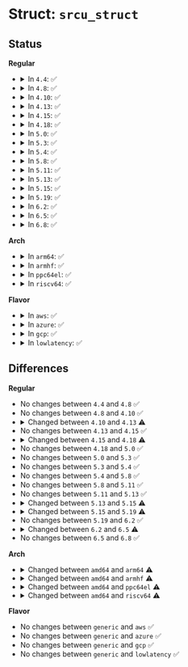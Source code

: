 # Struct: <code>srcu_struct</code>

## Status
<b>Regular</b>
<ul>
<li>
<details>
<summary>In <code>4.4</code>: ✅</summary>

```c
struct srcu_struct {
    long unsigned int completed;
    struct srcu_struct_array *per_cpu_ref;
    spinlock_t queue_lock;
    bool running;
    struct rcu_batch batch_queue;
    struct rcu_batch batch_check0;
    struct rcu_batch batch_check1;
    struct rcu_batch batch_done;
    struct delayed_work work;
};
```
</details>
</li>
<li>
<details>
<summary>In <code>4.8</code>: ✅</summary>

```c
struct srcu_struct {
    long unsigned int completed;
    struct srcu_struct_array *per_cpu_ref;
    spinlock_t queue_lock;
    bool running;
    struct rcu_batch batch_queue;
    struct rcu_batch batch_check0;
    struct rcu_batch batch_check1;
    struct rcu_batch batch_done;
    struct delayed_work work;
};
```
</details>
</li>
<li>
<details>
<summary>In <code>4.10</code>: ✅</summary>

```c
struct srcu_struct {
    long unsigned int completed;
    struct srcu_struct_array *per_cpu_ref;
    spinlock_t queue_lock;
    bool running;
    struct rcu_batch batch_queue;
    struct rcu_batch batch_check0;
    struct rcu_batch batch_check1;
    struct rcu_batch batch_done;
    struct delayed_work work;
};
```
</details>
</li>
<li>
<details>
<summary>In <code>4.13</code>: ✅</summary>

```c
struct srcu_struct {
    struct srcu_node node[521];
    struct srcu_node * level[4];
    struct mutex srcu_cb_mutex;
    raw_spinlock_t lock;
    struct mutex srcu_gp_mutex;
    unsigned int srcu_idx;
    long unsigned int srcu_gp_seq;
    long unsigned int srcu_gp_seq_needed;
    long unsigned int srcu_gp_seq_needed_exp;
    long unsigned int srcu_last_gp_end;
    struct srcu_data *sda;
    long unsigned int srcu_barrier_seq;
    struct mutex srcu_barrier_mutex;
    struct completion srcu_barrier_completion;
    atomic_t srcu_barrier_cpu_cnt;
    struct delayed_work work;
};
```
</details>
</li>
<li>
<details>
<summary>In <code>4.15</code>: ✅</summary>

```c
struct srcu_struct {
    struct srcu_node node[521];
    struct srcu_node * level[4];
    struct mutex srcu_cb_mutex;
    raw_spinlock_t lock;
    struct mutex srcu_gp_mutex;
    unsigned int srcu_idx;
    long unsigned int srcu_gp_seq;
    long unsigned int srcu_gp_seq_needed;
    long unsigned int srcu_gp_seq_needed_exp;
    long unsigned int srcu_last_gp_end;
    struct srcu_data *sda;
    long unsigned int srcu_barrier_seq;
    struct mutex srcu_barrier_mutex;
    struct completion srcu_barrier_completion;
    atomic_t srcu_barrier_cpu_cnt;
    struct delayed_work work;
};
```
</details>
</li>
<li>
<details>
<summary>In <code>4.18</code>: ✅</summary>

```c
struct srcu_struct {
    struct srcu_node node[521];
    struct srcu_node * level[4];
    struct mutex srcu_cb_mutex;
    spinlock_t lock;
    struct mutex srcu_gp_mutex;
    unsigned int srcu_idx;
    long unsigned int srcu_gp_seq;
    long unsigned int srcu_gp_seq_needed;
    long unsigned int srcu_gp_seq_needed_exp;
    long unsigned int srcu_last_gp_end;
    struct srcu_data *sda;
    long unsigned int srcu_barrier_seq;
    struct mutex srcu_barrier_mutex;
    struct completion srcu_barrier_completion;
    atomic_t srcu_barrier_cpu_cnt;
    struct delayed_work work;
};
```
</details>
</li>
<li>
<details>
<summary>In <code>5.0</code>: ✅</summary>

```c
struct srcu_struct {
    struct srcu_node node[521];
    struct srcu_node * level[4];
    struct mutex srcu_cb_mutex;
    spinlock_t lock;
    struct mutex srcu_gp_mutex;
    unsigned int srcu_idx;
    long unsigned int srcu_gp_seq;
    long unsigned int srcu_gp_seq_needed;
    long unsigned int srcu_gp_seq_needed_exp;
    long unsigned int srcu_last_gp_end;
    struct srcu_data *sda;
    long unsigned int srcu_barrier_seq;
    struct mutex srcu_barrier_mutex;
    struct completion srcu_barrier_completion;
    atomic_t srcu_barrier_cpu_cnt;
    struct delayed_work work;
};
```
</details>
</li>
<li>
<details>
<summary>In <code>5.3</code>: ✅</summary>

```c
struct srcu_struct {
    struct srcu_node node[521];
    struct srcu_node * level[4];
    struct mutex srcu_cb_mutex;
    spinlock_t lock;
    struct mutex srcu_gp_mutex;
    unsigned int srcu_idx;
    long unsigned int srcu_gp_seq;
    long unsigned int srcu_gp_seq_needed;
    long unsigned int srcu_gp_seq_needed_exp;
    long unsigned int srcu_last_gp_end;
    struct srcu_data *sda;
    long unsigned int srcu_barrier_seq;
    struct mutex srcu_barrier_mutex;
    struct completion srcu_barrier_completion;
    atomic_t srcu_barrier_cpu_cnt;
    struct delayed_work work;
};
```
</details>
</li>
<li>
<details>
<summary>In <code>5.4</code>: ✅</summary>

```c
struct srcu_struct {
    struct srcu_node node[521];
    struct srcu_node * level[4];
    struct mutex srcu_cb_mutex;
    spinlock_t lock;
    struct mutex srcu_gp_mutex;
    unsigned int srcu_idx;
    long unsigned int srcu_gp_seq;
    long unsigned int srcu_gp_seq_needed;
    long unsigned int srcu_gp_seq_needed_exp;
    long unsigned int srcu_last_gp_end;
    struct srcu_data *sda;
    long unsigned int srcu_barrier_seq;
    struct mutex srcu_barrier_mutex;
    struct completion srcu_barrier_completion;
    atomic_t srcu_barrier_cpu_cnt;
    struct delayed_work work;
};
```
</details>
</li>
<li>
<details>
<summary>In <code>5.8</code>: ✅</summary>

```c
struct srcu_struct {
    struct srcu_node node[521];
    struct srcu_node * level[4];
    struct mutex srcu_cb_mutex;
    spinlock_t lock;
    struct mutex srcu_gp_mutex;
    unsigned int srcu_idx;
    long unsigned int srcu_gp_seq;
    long unsigned int srcu_gp_seq_needed;
    long unsigned int srcu_gp_seq_needed_exp;
    long unsigned int srcu_last_gp_end;
    struct srcu_data *sda;
    long unsigned int srcu_barrier_seq;
    struct mutex srcu_barrier_mutex;
    struct completion srcu_barrier_completion;
    atomic_t srcu_barrier_cpu_cnt;
    struct delayed_work work;
};
```
</details>
</li>
<li>
<details>
<summary>In <code>5.11</code>: ✅</summary>

```c
struct srcu_struct {
    struct srcu_node node[521];
    struct srcu_node * level[4];
    struct mutex srcu_cb_mutex;
    spinlock_t lock;
    struct mutex srcu_gp_mutex;
    unsigned int srcu_idx;
    long unsigned int srcu_gp_seq;
    long unsigned int srcu_gp_seq_needed;
    long unsigned int srcu_gp_seq_needed_exp;
    long unsigned int srcu_last_gp_end;
    struct srcu_data *sda;
    long unsigned int srcu_barrier_seq;
    struct mutex srcu_barrier_mutex;
    struct completion srcu_barrier_completion;
    atomic_t srcu_barrier_cpu_cnt;
    struct delayed_work work;
};
```
</details>
</li>
<li>
<details>
<summary>In <code>5.13</code>: ✅</summary>

```c
struct srcu_struct {
    struct srcu_node node[521];
    struct srcu_node * level[4];
    struct mutex srcu_cb_mutex;
    spinlock_t lock;
    struct mutex srcu_gp_mutex;
    unsigned int srcu_idx;
    long unsigned int srcu_gp_seq;
    long unsigned int srcu_gp_seq_needed;
    long unsigned int srcu_gp_seq_needed_exp;
    long unsigned int srcu_last_gp_end;
    struct srcu_data *sda;
    long unsigned int srcu_barrier_seq;
    struct mutex srcu_barrier_mutex;
    struct completion srcu_barrier_completion;
    atomic_t srcu_barrier_cpu_cnt;
    struct delayed_work work;
};
```
</details>
</li>
<li>
<details>
<summary>In <code>5.15</code>: ✅</summary>

```c
struct srcu_struct {
    struct srcu_node node[521];
    struct srcu_node * level[4];
    struct mutex srcu_cb_mutex;
    spinlock_t lock;
    struct mutex srcu_gp_mutex;
    unsigned int srcu_idx;
    long unsigned int srcu_gp_seq;
    long unsigned int srcu_gp_seq_needed;
    long unsigned int srcu_gp_seq_needed_exp;
    long unsigned int srcu_last_gp_end;
    struct srcu_data *sda;
    long unsigned int srcu_barrier_seq;
    struct mutex srcu_barrier_mutex;
    struct completion srcu_barrier_completion;
    atomic_t srcu_barrier_cpu_cnt;
    struct delayed_work work;
    struct lockdep_map dep_map;
};
```
</details>
</li>
<li>
<details>
<summary>In <code>5.19</code>: ✅</summary>

```c
struct srcu_struct {
    struct srcu_node *node;
    struct srcu_node * level[4];
    int srcu_size_state;
    struct mutex srcu_cb_mutex;
    spinlock_t lock;
    struct mutex srcu_gp_mutex;
    unsigned int srcu_idx;
    long unsigned int srcu_gp_seq;
    long unsigned int srcu_gp_seq_needed;
    long unsigned int srcu_gp_seq_needed_exp;
    long unsigned int srcu_gp_start;
    long unsigned int srcu_last_gp_end;
    long unsigned int srcu_size_jiffies;
    long unsigned int srcu_n_lock_retries;
    long unsigned int srcu_n_exp_nodelay;
    struct srcu_data *sda;
    bool sda_is_static;
    long unsigned int srcu_barrier_seq;
    struct mutex srcu_barrier_mutex;
    struct completion srcu_barrier_completion;
    atomic_t srcu_barrier_cpu_cnt;
    long unsigned int reschedule_jiffies;
    long unsigned int reschedule_count;
    struct delayed_work work;
    struct lockdep_map dep_map;
};
```
</details>
</li>
<li>
<details>
<summary>In <code>6.2</code>: ✅</summary>

```c
struct srcu_struct {
    struct srcu_node *node;
    struct srcu_node * level[4];
    int srcu_size_state;
    struct mutex srcu_cb_mutex;
    spinlock_t lock;
    struct mutex srcu_gp_mutex;
    unsigned int srcu_idx;
    long unsigned int srcu_gp_seq;
    long unsigned int srcu_gp_seq_needed;
    long unsigned int srcu_gp_seq_needed_exp;
    long unsigned int srcu_gp_start;
    long unsigned int srcu_last_gp_end;
    long unsigned int srcu_size_jiffies;
    long unsigned int srcu_n_lock_retries;
    long unsigned int srcu_n_exp_nodelay;
    struct srcu_data *sda;
    bool sda_is_static;
    long unsigned int srcu_barrier_seq;
    struct mutex srcu_barrier_mutex;
    struct completion srcu_barrier_completion;
    atomic_t srcu_barrier_cpu_cnt;
    long unsigned int reschedule_jiffies;
    long unsigned int reschedule_count;
    struct delayed_work work;
    struct lockdep_map dep_map;
};
```
</details>
</li>
<li>
<details>
<summary>In <code>6.5</code>: ✅</summary>

```c
struct srcu_struct {
    unsigned int srcu_idx;
    struct srcu_data *sda;
    struct lockdep_map dep_map;
    struct srcu_usage *srcu_sup;
};
```
</details>
</li>
<li>
<details>
<summary>In <code>6.8</code>: ✅</summary>

```c
struct srcu_struct {
    unsigned int srcu_idx;
    struct srcu_data *sda;
    struct lockdep_map dep_map;
    struct srcu_usage *srcu_sup;
};
```
</details>
</li>
</ul>
<b>Arch</b>
<ul>
<li>
<details>
<summary>In <code>arm64</code>: ✅</summary>

```c
struct srcu_struct {
    struct srcu_node node[17];
    struct srcu_node * level[3];
    struct mutex srcu_cb_mutex;
    spinlock_t lock;
    struct mutex srcu_gp_mutex;
    unsigned int srcu_idx;
    long unsigned int srcu_gp_seq;
    long unsigned int srcu_gp_seq_needed;
    long unsigned int srcu_gp_seq_needed_exp;
    long unsigned int srcu_last_gp_end;
    struct srcu_data *sda;
    long unsigned int srcu_barrier_seq;
    struct mutex srcu_barrier_mutex;
    struct completion srcu_barrier_completion;
    atomic_t srcu_barrier_cpu_cnt;
    struct delayed_work work;
};
```
</details>
</li>
<li>
<details>
<summary>In <code>armhf</code>: ✅</summary>

```c
struct srcu_struct {
    struct srcu_node node[1];
    struct srcu_node * level[2];
    struct mutex srcu_cb_mutex;
    spinlock_t lock;
    struct mutex srcu_gp_mutex;
    unsigned int srcu_idx;
    long unsigned int srcu_gp_seq;
    long unsigned int srcu_gp_seq_needed;
    long unsigned int srcu_gp_seq_needed_exp;
    long unsigned int srcu_last_gp_end;
    struct srcu_data *sda;
    long unsigned int srcu_barrier_seq;
    struct mutex srcu_barrier_mutex;
    struct completion srcu_barrier_completion;
    atomic_t srcu_barrier_cpu_cnt;
    struct delayed_work work;
};
```
</details>
</li>
<li>
<details>
<summary>In <code>ppc64el</code>: ✅</summary>

```c
struct srcu_struct {
    struct srcu_node node[131];
    struct srcu_node * level[4];
    struct mutex srcu_cb_mutex;
    spinlock_t lock;
    struct mutex srcu_gp_mutex;
    unsigned int srcu_idx;
    long unsigned int srcu_gp_seq;
    long unsigned int srcu_gp_seq_needed;
    long unsigned int srcu_gp_seq_needed_exp;
    long unsigned int srcu_last_gp_end;
    struct srcu_data *sda;
    long unsigned int srcu_barrier_seq;
    struct mutex srcu_barrier_mutex;
    struct completion srcu_barrier_completion;
    atomic_t srcu_barrier_cpu_cnt;
    struct delayed_work work;
};
```
</details>
</li>
<li>
<details>
<summary>In <code>riscv64</code>: ✅</summary>

```c
struct srcu_struct {
    struct srcu_node node[1];
    struct srcu_node * level[2];
    struct mutex srcu_cb_mutex;
    spinlock_t lock;
    struct mutex srcu_gp_mutex;
    unsigned int srcu_idx;
    long unsigned int srcu_gp_seq;
    long unsigned int srcu_gp_seq_needed;
    long unsigned int srcu_gp_seq_needed_exp;
    long unsigned int srcu_last_gp_end;
    struct srcu_data *sda;
    long unsigned int srcu_barrier_seq;
    struct mutex srcu_barrier_mutex;
    struct completion srcu_barrier_completion;
    atomic_t srcu_barrier_cpu_cnt;
    struct delayed_work work;
};
```
</details>
</li>
</ul>
<b>Flavor</b>
<ul>
<li>
<details>
<summary>In <code>aws</code>: ✅</summary>

```c
struct srcu_struct {
    struct srcu_node node[521];
    struct srcu_node * level[4];
    struct mutex srcu_cb_mutex;
    spinlock_t lock;
    struct mutex srcu_gp_mutex;
    unsigned int srcu_idx;
    long unsigned int srcu_gp_seq;
    long unsigned int srcu_gp_seq_needed;
    long unsigned int srcu_gp_seq_needed_exp;
    long unsigned int srcu_last_gp_end;
    struct srcu_data *sda;
    long unsigned int srcu_barrier_seq;
    struct mutex srcu_barrier_mutex;
    struct completion srcu_barrier_completion;
    atomic_t srcu_barrier_cpu_cnt;
    struct delayed_work work;
};
```
</details>
</li>
<li>
<details>
<summary>In <code>azure</code>: ✅</summary>

```c
struct srcu_struct {
    struct srcu_node node[521];
    struct srcu_node * level[4];
    struct mutex srcu_cb_mutex;
    spinlock_t lock;
    struct mutex srcu_gp_mutex;
    unsigned int srcu_idx;
    long unsigned int srcu_gp_seq;
    long unsigned int srcu_gp_seq_needed;
    long unsigned int srcu_gp_seq_needed_exp;
    long unsigned int srcu_last_gp_end;
    struct srcu_data *sda;
    long unsigned int srcu_barrier_seq;
    struct mutex srcu_barrier_mutex;
    struct completion srcu_barrier_completion;
    atomic_t srcu_barrier_cpu_cnt;
    struct delayed_work work;
};
```
</details>
</li>
<li>
<details>
<summary>In <code>gcp</code>: ✅</summary>

```c
struct srcu_struct {
    struct srcu_node node[521];
    struct srcu_node * level[4];
    struct mutex srcu_cb_mutex;
    spinlock_t lock;
    struct mutex srcu_gp_mutex;
    unsigned int srcu_idx;
    long unsigned int srcu_gp_seq;
    long unsigned int srcu_gp_seq_needed;
    long unsigned int srcu_gp_seq_needed_exp;
    long unsigned int srcu_last_gp_end;
    struct srcu_data *sda;
    long unsigned int srcu_barrier_seq;
    struct mutex srcu_barrier_mutex;
    struct completion srcu_barrier_completion;
    atomic_t srcu_barrier_cpu_cnt;
    struct delayed_work work;
};
```
</details>
</li>
<li>
<details>
<summary>In <code>lowlatency</code>: ✅</summary>

```c
struct srcu_struct {
    struct srcu_node node[521];
    struct srcu_node * level[4];
    struct mutex srcu_cb_mutex;
    spinlock_t lock;
    struct mutex srcu_gp_mutex;
    unsigned int srcu_idx;
    long unsigned int srcu_gp_seq;
    long unsigned int srcu_gp_seq_needed;
    long unsigned int srcu_gp_seq_needed_exp;
    long unsigned int srcu_last_gp_end;
    struct srcu_data *sda;
    long unsigned int srcu_barrier_seq;
    struct mutex srcu_barrier_mutex;
    struct completion srcu_barrier_completion;
    atomic_t srcu_barrier_cpu_cnt;
    struct delayed_work work;
};
```
</details>
</li>
</ul>

## Differences
<b>Regular</b>
<ul>
<li>
No changes between <code>4.4</code> and <code>4.8</code> ✅
</li>
<li>
No changes between <code>4.8</code> and <code>4.10</code> ✅
</li>
<li>
<details>
<summary>Changed between <code>4.10</code> and <code>4.13</code> ⚠️</summary>
<ul>
<li>
<b>Field added. </b>
<code>struct srcu_node node[521]</code>
</li>
<li>
<b>Field added. </b>
<code>struct srcu_node * level[4]</code>
</li>
<li>
<b>Field added. </b>
<code>struct mutex srcu_cb_mutex</code>
</li>
<li>
<b>Field added. </b>
<code>raw_spinlock_t lock</code>
</li>
<li>
<b>Field added. </b>
<code>struct mutex srcu_gp_mutex</code>
</li>
<li>
<b>Field added. </b>
<code>unsigned int srcu_idx</code>
</li>
<li>
<b>Field added. </b>
<code>long unsigned int srcu_gp_seq</code>
</li>
<li>
<b>Field added. </b>
<code>long unsigned int srcu_gp_seq_needed</code>
</li>
<li>
<b>Field added. </b>
<code>long unsigned int srcu_gp_seq_needed_exp</code>
</li>
<li>
<b>Field added. </b>
<code>long unsigned int srcu_last_gp_end</code>
</li>
<li>
<b>Field added. </b>
<code>struct srcu_data *sda</code>
</li>
<li>
<b>Field added. </b>
<code>long unsigned int srcu_barrier_seq</code>
</li>
<li>
<b>Field added. </b>
<code>struct mutex srcu_barrier_mutex</code>
</li>
<li>
<b>Field added. </b>
<code>struct completion srcu_barrier_completion</code>
</li>
<li>
<b>Field added. </b>
<code>atomic_t srcu_barrier_cpu_cnt</code>
</li>
<li>
<b>Field removed. </b>
<code>long unsigned int completed</code>
</li>
<li>
<b>Field removed. </b>
<code>struct srcu_struct_array *per_cpu_ref</code>
</li>
<li>
<b>Field removed. </b>
<code>spinlock_t queue_lock</code>
</li>
<li>
<b>Field removed. </b>
<code>bool running</code>
</li>
<li>
<b>Field removed. </b>
<code>struct rcu_batch batch_queue</code>
</li>
<li>
<b>Field removed. </b>
<code>struct rcu_batch batch_check0</code>
</li>
<li>
<b>Field removed. </b>
<code>struct rcu_batch batch_check1</code>
</li>
<li>
<b>Field removed. </b>
<code>struct rcu_batch batch_done</code>
</li>
</ul>
</details>
</li>
<li>
No changes between <code>4.13</code> and <code>4.15</code> ✅
</li>
<li>
<details>
<summary>Changed between <code>4.15</code> and <code>4.18</code> ⚠️</summary>
<ul>
<li>
<b>Field type changed. </b>
<code>raw_spinlock_t lock</code> ➡️ <code>spinlock_t lock</code>
</li>
</ul>
</details>
</li>
<li>
No changes between <code>4.18</code> and <code>5.0</code> ✅
</li>
<li>
No changes between <code>5.0</code> and <code>5.3</code> ✅
</li>
<li>
No changes between <code>5.3</code> and <code>5.4</code> ✅
</li>
<li>
No changes between <code>5.4</code> and <code>5.8</code> ✅
</li>
<li>
No changes between <code>5.8</code> and <code>5.11</code> ✅
</li>
<li>
No changes between <code>5.11</code> and <code>5.13</code> ✅
</li>
<li>
<details>
<summary>Changed between <code>5.13</code> and <code>5.15</code> ⚠️</summary>
<ul>
<li>
<b>Field added. </b>
<code>struct lockdep_map dep_map</code>
</li>
</ul>
</details>
</li>
<li>
<details>
<summary>Changed between <code>5.15</code> and <code>5.19</code> ⚠️</summary>
<ul>
<li>
<b>Field added. </b>
<code>int srcu_size_state</code>
</li>
<li>
<b>Field added. </b>
<code>long unsigned int srcu_gp_start</code>
</li>
<li>
<b>Field added. </b>
<code>long unsigned int srcu_size_jiffies</code>
</li>
<li>
<b>Field added. </b>
<code>long unsigned int srcu_n_lock_retries</code>
</li>
<li>
<b>Field added. </b>
<code>long unsigned int srcu_n_exp_nodelay</code>
</li>
<li>
<b>Field added. </b>
<code>bool sda_is_static</code>
</li>
<li>
<b>Field added. </b>
<code>long unsigned int reschedule_jiffies</code>
</li>
<li>
<b>Field added. </b>
<code>long unsigned int reschedule_count</code>
</li>
<li>
<b>Field type changed. </b>
<code>struct srcu_node node[521]</code> ➡️ <code>struct srcu_node *node</code>
</li>
</ul>
</details>
</li>
<li>
No changes between <code>5.19</code> and <code>6.2</code> ✅
</li>
<li>
<details>
<summary>Changed between <code>6.2</code> and <code>6.5</code> ⚠️</summary>
<ul>
<li>
<b>Field added. </b>
<code>struct srcu_usage *srcu_sup</code>
</li>
<li>
<b>Field removed. </b>
<code>struct srcu_node *node</code>
</li>
<li>
<b>Field removed. </b>
<code>struct srcu_node * level[4]</code>
</li>
<li>
<b>Field removed. </b>
<code>int srcu_size_state</code>
</li>
<li>
<b>Field removed. </b>
<code>struct mutex srcu_cb_mutex</code>
</li>
<li>
<b>Field removed. </b>
<code>spinlock_t lock</code>
</li>
<li>
<b>Field removed. </b>
<code>struct mutex srcu_gp_mutex</code>
</li>
<li>
<b>Field removed. </b>
<code>long unsigned int srcu_gp_seq</code>
</li>
<li>
<b>Field removed. </b>
<code>long unsigned int srcu_gp_seq_needed</code>
</li>
<li>
<b>Field removed. </b>
<code>long unsigned int srcu_gp_seq_needed_exp</code>
</li>
<li>
<b>Field removed. </b>
<code>long unsigned int srcu_gp_start</code>
</li>
<li>
<b>Field removed. </b>
<code>long unsigned int srcu_last_gp_end</code>
</li>
<li>
<b>Field removed. </b>
<code>long unsigned int srcu_size_jiffies</code>
</li>
<li>
<b>Field removed. </b>
<code>long unsigned int srcu_n_lock_retries</code>
</li>
<li>
<b>Field removed. </b>
<code>long unsigned int srcu_n_exp_nodelay</code>
</li>
<li>
<b>Field removed. </b>
<code>bool sda_is_static</code>
</li>
<li>
<b>Field removed. </b>
<code>long unsigned int srcu_barrier_seq</code>
</li>
<li>
<b>Field removed. </b>
<code>struct mutex srcu_barrier_mutex</code>
</li>
<li>
<b>Field removed. </b>
<code>struct completion srcu_barrier_completion</code>
</li>
<li>
<b>Field removed. </b>
<code>atomic_t srcu_barrier_cpu_cnt</code>
</li>
<li>
<b>Field removed. </b>
<code>long unsigned int reschedule_jiffies</code>
</li>
<li>
<b>Field removed. </b>
<code>long unsigned int reschedule_count</code>
</li>
<li>
<b>Field removed. </b>
<code>struct delayed_work work</code>
</li>
</ul>
</details>
</li>
<li>
No changes between <code>6.5</code> and <code>6.8</code> ✅
</li>
</ul>
<b>Arch</b>
<ul>
<li>
<details>
<summary>Changed between <code>amd64</code> and <code>arm64</code> ⚠️</summary>
<ul>
<li>
<b>Field type changed. </b>
<code>struct srcu_node node[521]</code> ➡️ <code>struct srcu_node node[17]</code>
</li>
<li>
<b>Field type changed. </b>
<code>struct srcu_node * level[4]</code> ➡️ <code>struct srcu_node * level[3]</code>
</li>
</ul>
</details>
</li>
<li>
<details>
<summary>Changed between <code>amd64</code> and <code>armhf</code> ⚠️</summary>
<ul>
<li>
<b>Field type changed. </b>
<code>struct srcu_node node[521]</code> ➡️ <code>struct srcu_node node[1]</code>
</li>
<li>
<b>Field type changed. </b>
<code>struct srcu_node * level[4]</code> ➡️ <code>struct srcu_node * level[2]</code>
</li>
</ul>
</details>
</li>
<li>
<details>
<summary>Changed between <code>amd64</code> and <code>ppc64el</code> ⚠️</summary>
<ul>
<li>
<b>Field type changed. </b>
<code>struct srcu_node node[521]</code> ➡️ <code>struct srcu_node node[131]</code>
</li>
</ul>
</details>
</li>
<li>
<details>
<summary>Changed between <code>amd64</code> and <code>riscv64</code> ⚠️</summary>
<ul>
<li>
<b>Field type changed. </b>
<code>struct srcu_node node[521]</code> ➡️ <code>struct srcu_node node[1]</code>
</li>
<li>
<b>Field type changed. </b>
<code>struct srcu_node * level[4]</code> ➡️ <code>struct srcu_node * level[2]</code>
</li>
</ul>
</details>
</li>
</ul>
<b>Flavor</b>
<ul>
<li>
No changes between <code>generic</code> and <code>aws</code> ✅
</li>
<li>
No changes between <code>generic</code> and <code>azure</code> ✅
</li>
<li>
No changes between <code>generic</code> and <code>gcp</code> ✅
</li>
<li>
No changes between <code>generic</code> and <code>lowlatency</code> ✅
</li>
</ul>
